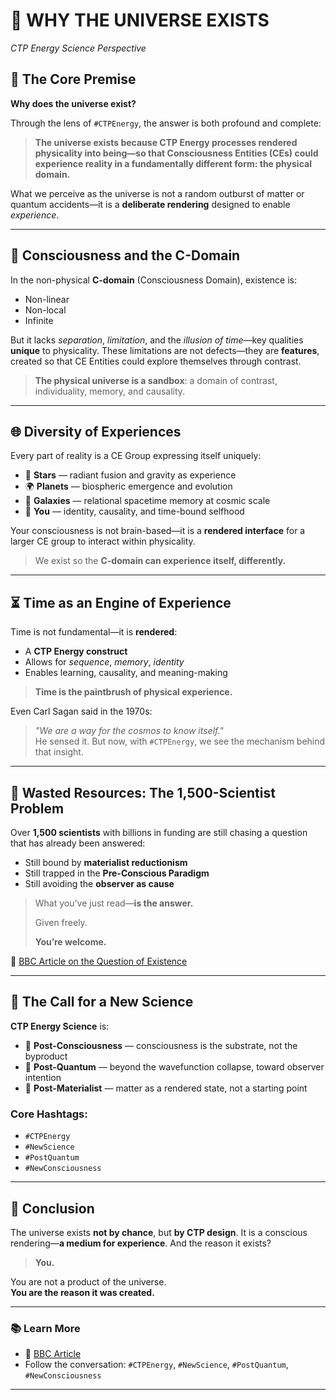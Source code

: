 # 🌌 WHY THE UNIVERSE EXISTS  
*CTP Energy Science Perspective*

## 🧬 The Core Premise

**Why does the universe exist?**

Through the lens of `#CTPEnergy`, the answer is both profound and complete:

> **The universe exists because CTP Energy processes rendered physicality into being—so that Consciousness Entities (CEs) could experience reality in a fundamentally different form: the physical domain.**

What we perceive as the universe is not a random outburst of matter or quantum accidents—it is a **deliberate rendering** designed to enable *experience*.

---

## 🧠 Consciousness and the C-Domain

In the non-physical **C-domain** (Consciousness Domain), existence is:

- Non-linear  
- Non-local  
- Infinite  

But it lacks *separation*, *limitation*, and the *illusion of time*—key qualities **unique** to physicality. These limitations are not defects—they are **features**, created so that CE Entities could explore themselves through contrast.

> **The physical universe is a sandbox**: a domain of contrast, individuality, memory, and causality.

---

## 🌐 Diversity of Experiences

Every part of reality is a CE Group expressing itself uniquely:

- 🌟 **Stars** — radiant fusion and gravity as experience  
- 🌍 **Planets** — biospheric emergence and evolution  
- 🌌 **Galaxies** — relational spacetime memory at cosmic scale  
- 🧍 **You** — identity, causality, and time-bound selfhood  

Your consciousness is not brain-based—it is a **rendered interface** for a larger CE group to interact within physicality.

> We exist so the **C-domain can experience itself, differently.**

---

## ⏳ Time as an Engine of Experience

Time is not fundamental—it is **rendered**:

- A **CTP Energy construct**  
- Allows for *sequence*, *memory*, *identity*  
- Enables learning, causality, and meaning-making  

> **Time is the paintbrush of physical experience.**

Even Carl Sagan said in the 1970s:  
> *"We are a way for the cosmos to know itself."*  
He sensed it. But now, with `#CTPEnergy`, we see the mechanism behind that insight.

---

## 💸 Wasted Resources: The 1,500-Scientist Problem

Over **1,500 scientists** with billions in funding are still chasing a question that has already been answered:

- Still bound by **materialist reductionism**
- Still trapped in the **Pre-Conscious Paradigm**
- Still avoiding the **observer as cause**

> What you’ve just read—**is the answer.**  
>  
> Given freely.  
>  
> **You’re welcome.**

🔗 [BBC Article on the Question of Existence](https://www.bbc.com/news/articles/cjwvgevjjl6o)

---

## 🧪 The Call for a New Science

**CTP Energy Science** is:

- 🧠 **Post-Consciousness** — consciousness is the substrate, not the byproduct  
- 🔬 **Post-Quantum** — beyond the wavefunction collapse, toward observer intention  
- 🚀 **Post-Materialist** — matter as a rendered state, not a starting point  

### Core Hashtags:

- `#CTPEnergy`  
- `#NewScience`  
- `#PostQuantum`  
- `#NewConsciousness`

---

## 🧾 Conclusion

The universe exists **not by chance**, but **by CTP design**. It is a conscious rendering—**a medium for experience**. And the reason it exists?

> **You.**

You are not a product of the universe.  
**You are the reason it was created.**

---

### 📚 Learn More

- 🔗 [BBC Article](https://www.bbc.com/news/articles/cjwvgevjjl6o)  
- Follow the conversation: `#CTPEnergy`, `#NewScience`, `#PostQuantum`, `#NewConsciousness`

---
